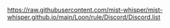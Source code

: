 https://raw.githubusercontent.com/mist-whisper/mist-whisper.github.io/main/Loon/rule/Discord/Discord.list
